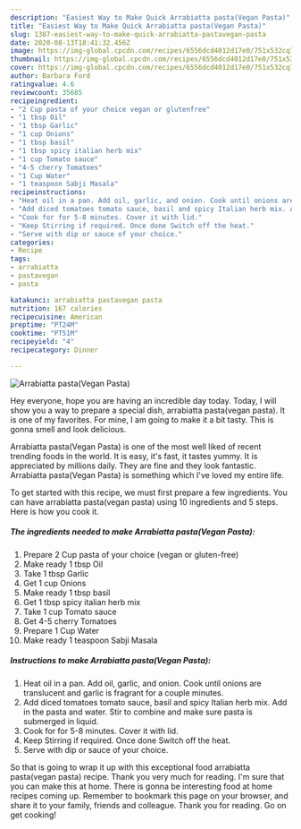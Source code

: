 ```yaml
---
description: "Easiest Way to Make Quick Arrabiatta pasta(Vegan Pasta)"
title: "Easiest Way to Make Quick Arrabiatta pasta(Vegan Pasta)"
slug: 1387-easiest-way-to-make-quick-arrabiatta-pastavegan-pasta
date: 2020-08-13T18:41:32.456Z
image: https://img-global.cpcdn.com/recipes/6556dcd4012d17e0/751x532cq70/arrabiatta-pastavegan-pasta-recipe-main-photo.jpg
thumbnail: https://img-global.cpcdn.com/recipes/6556dcd4012d17e0/751x532cq70/arrabiatta-pastavegan-pasta-recipe-main-photo.jpg
cover: https://img-global.cpcdn.com/recipes/6556dcd4012d17e0/751x532cq70/arrabiatta-pastavegan-pasta-recipe-main-photo.jpg
author: Barbara Ford
ratingvalue: 4.6
reviewcount: 35685
recipeingredient:
- "2 Cup pasta of your choice vegan or glutenfree"
- "1 tbsp Oil"
- "1 tbsp Garlic"
- "1 cup Onions"
- "1 tbsp basil"
- "1 tbsp spicy italian herb mix"
- "1 cup Tomato sauce"
- "4-5 cherry Tomatoes"
- "1 Cup Water"
- "1 teaspoon Sabji Masala"
recipeinstructions:
- "Heat oil in a pan. Add oil, garlic, and onion. Cook until onions are translucent and garlic is fragrant for a couple minutes."
- "Add diced tomatoes tomato sauce, basil and spicy Italian herb mix. Add in the pasta and water. Stir to combine and make sure pasta is submerged in liquid."
- "Cook for for 5-8 minutes. Cover it with lid."
- "Keep Stirring if required. Once done Switch off the heat."
- "Serve with dip or sauce of your choice."
categories:
- Recipe
tags:
- arrabiatta
- pastavegan
- pasta

katakunci: arrabiatta pastavegan pasta 
nutrition: 167 calories
recipecuisine: American
preptime: "PT24M"
cooktime: "PT51M"
recipeyield: "4"
recipecategory: Dinner

---
```



![Arrabiatta pasta(Vegan Pasta)](https://img-global.cpcdn.com/recipes/6556dcd4012d17e0/751x532cq70/arrabiatta-pastavegan-pasta-recipe-main-photo.jpg)

Hey everyone, hope you are having an incredible day today. Today, I will show you a way to prepare a special dish, arrabiatta pasta(vegan pasta). It is one of my favorites. For mine, I am going to make it a bit tasty. This is gonna smell and look delicious.

Arrabiatta pasta(Vegan Pasta) is one of the most well liked of recent trending foods in the world. It is easy, it's fast, it tastes yummy. It is appreciated by millions daily. They are fine and they look fantastic. Arrabiatta pasta(Vegan Pasta) is something which I've loved my entire life.




To get started with this recipe, we must first prepare a few ingredients. You can have arrabiatta pasta(vegan pasta) using 10 ingredients and 5 steps. Here is how you cook it.

<!--inarticleads1-->

##### The ingredients needed to make Arrabiatta pasta(Vegan Pasta):

1. Prepare 2 Cup pasta of your choice (vegan or gluten-free)
1. Make ready 1 tbsp Oil
1. Take 1 tbsp Garlic
1. Get 1 cup Onions
1. Make ready 1 tbsp basil
1. Get 1 tbsp spicy italian herb mix
1. Take 1 cup Tomato sauce
1. Get 4-5 cherry Tomatoes
1. Prepare 1 Cup Water
1. Make ready 1 teaspoon Sabji Masala




<!--inarticleads2-->

##### Instructions to make Arrabiatta pasta(Vegan Pasta):

1. Heat oil in a pan. Add oil, garlic, and onion. Cook until onions are translucent and garlic is fragrant for a couple minutes.
1. Add diced tomatoes tomato sauce, basil and spicy Italian herb mix. Add in the pasta and water. Stir to combine and make sure pasta is submerged in liquid.
1. Cook for for 5-8 minutes. Cover it with lid.
1. Keep Stirring if required. Once done Switch off the heat.
1. Serve with dip or sauce of your choice.




So that is going to wrap it up with this exceptional food arrabiatta pasta(vegan pasta) recipe. Thank you very much for reading. I'm sure that you can make this at home. There is gonna be interesting food at home recipes coming up. Remember to bookmark this page on your browser, and share it to your family, friends and colleague. Thank you for reading. Go on get cooking!
